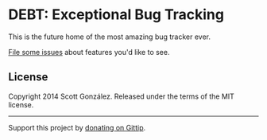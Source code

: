 # DEBT: Exceptional Bug Tracking

This is the future home of the most amazing bug tracker ever.

[File some issues](https://github.com/scottgonzalez/debt/issues) about features you'd like to see.



## License

Copyright 2014 Scott González. Released under the terms of the MIT license.

---

Support this project by [donating on Gittip](https://www.gittip.com/scottgonzalez/).
